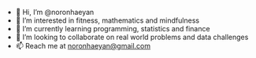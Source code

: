 - 👋 Hi, I’m @noronhaeyan
- 👀 I’m interested in fitness, mathematics and mindfulness
- 🌱 I’m currently learning programming, statistics and finance
- 💞️ I’m looking to collaborate on real world problems and data challenges
- 📫 Reach me at noronhaeyan@gmail.com

<!---
noronhaeyan/noronhaeyan is a ✨ special ✨ repository because its `README.md` (this file) appears on your GitHub profile.
You can click the Preview link to take a look at your changes.
--->
